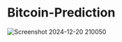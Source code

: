 # Bitcoin-Prediction

![Screenshot 2024-12-20 210050](https://github.com/user-attachments/assets/9ae05ff2-88d2-4a61-a277-b6eff840cf7b)
